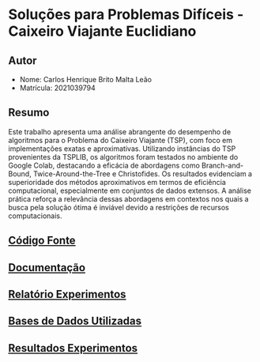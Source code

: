# Soluções para Problemas Difíceis - Caixeiro Viajante Euclidiano

## Autor
- Nome: Carlos Henrique Brito Malta Leão
- Matrícula: 2021039794

## Resumo
Este trabalho apresenta uma análise abrangente do desempenho de algoritmos para o Problema do Caixeiro Viajante (TSP), com foco em implementações exatas e aproximativas. Utilizando instâncias do TSP provenientes da TSPLIB, os algoritmos foram testados no ambiente do Google Colab, destacando a eficácia de abordagens como Branch-and-Bound, Twice-Around-the-Tree e Christofides. Os resultados evidenciam a superioridade dos métodos aproximativos em termos de eficiência computacional, especialmente em conjuntos de dados extensos. A análise prática reforça a relevância dessas abordagens em contextos nos quais a busca pela solução ótima é inviável devido a restrições de recursos computacionais.

## [Código Fonte](./tp2.ipynb) 

## [Documentação](./TP2-Algoritmos2.pdf)
 
## [Relatório Experimentos](./relatorio_experimentos.xlsx)
 
## [Bases de Dados Utilizadas](./data/)
 
## [Resultados Experimentos](./out/)
 